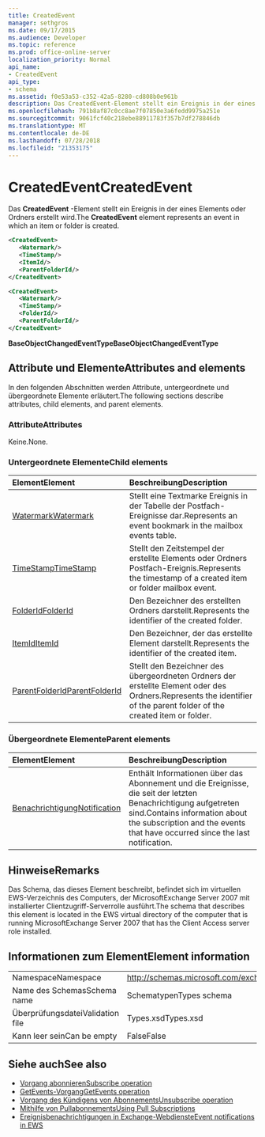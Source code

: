 ```yaml
---
title: CreatedEvent
manager: sethgros
ms.date: 09/17/2015
ms.audience: Developer
ms.topic: reference
ms.prod: office-online-server
localization_priority: Normal
api_name:
- CreatedEvent
api_type:
- schema
ms.assetid: f0e53a53-c352-42a5-8280-cd808b0e961b
description: Das CreatedEvent-Element stellt ein Ereignis in der eines Elements oder Ordners erstellt wird.
ms.openlocfilehash: 791b8af87c0cc8ae7f07850e3a6fedd9975a251e
ms.sourcegitcommit: 9061fcf40c218ebe88911783f357b7df278846db
ms.translationtype: MT
ms.contentlocale: de-DE
ms.lasthandoff: 07/28/2018
ms.locfileid: "21353175"
---
```

# <a name="createdevent"></a><span data-ttu-id="80d91-103">CreatedEvent</span><span class="sxs-lookup"><span data-stu-id="80d91-103">CreatedEvent</span></span>

<span data-ttu-id="80d91-104">Das **CreatedEvent** -Element stellt ein Ereignis in der eines Elements oder Ordners erstellt wird.</span><span class="sxs-lookup"><span data-stu-id="80d91-104">The **CreatedEvent** element represents an event in which an item or folder is created.</span></span> 
  
```xml
<CreatedEvent>
   <Watermark/>
   <TimeStamp/>
   <ItemId/>
   <ParentFolderId/>
</CreatedEvent>
```

```xml
<CreatedEvent>
   <Watermark/>
   <TimeStamp/>
   <FolderId/>
   <ParentFolderId/>
</CreatedEvent>
```

<span data-ttu-id="80d91-105">**BaseObjectChangedEventType**</span><span class="sxs-lookup"><span data-stu-id="80d91-105">**BaseObjectChangedEventType**</span></span>

## <a name="attributes-and-elements"></a><span data-ttu-id="80d91-106">Attribute und Elemente</span><span class="sxs-lookup"><span data-stu-id="80d91-106">Attributes and elements</span></span>

<span data-ttu-id="80d91-107">In den folgenden Abschnitten werden Attribute, untergeordnete und übergeordnete Elemente erläutert.</span><span class="sxs-lookup"><span data-stu-id="80d91-107">The following sections describe attributes, child elements, and parent elements.</span></span>
  
### <a name="attributes"></a><span data-ttu-id="80d91-108">Attribute</span><span class="sxs-lookup"><span data-stu-id="80d91-108">Attributes</span></span>

<span data-ttu-id="80d91-109">Keine.</span><span class="sxs-lookup"><span data-stu-id="80d91-109">None.</span></span>
  
### <a name="child-elements"></a><span data-ttu-id="80d91-110">Untergeordnete Elemente</span><span class="sxs-lookup"><span data-stu-id="80d91-110">Child elements</span></span>

|<span data-ttu-id="80d91-111">**Element**</span><span class="sxs-lookup"><span data-stu-id="80d91-111">**Element**</span></span>|<span data-ttu-id="80d91-112">**Beschreibung**</span><span class="sxs-lookup"><span data-stu-id="80d91-112">**Description**</span></span>|
|:-----|:-----|
|[<span data-ttu-id="80d91-113">Watermark</span><span class="sxs-lookup"><span data-stu-id="80d91-113">Watermark</span></span>](watermark.md) <br/> |<span data-ttu-id="80d91-114">Stellt eine Textmarke Ereignis in der Tabelle der Postfach-Ereignisse dar.</span><span class="sxs-lookup"><span data-stu-id="80d91-114">Represents an event bookmark in the mailbox events table.</span></span>  <br/> |
|[<span data-ttu-id="80d91-115">TimeStamp</span><span class="sxs-lookup"><span data-stu-id="80d91-115">TimeStamp</span></span>](timestamp.md) <br/> |<span data-ttu-id="80d91-116">Stellt den Zeitstempel der erstellte Elements oder Ordners Postfach-Ereignis.</span><span class="sxs-lookup"><span data-stu-id="80d91-116">Represents the timestamp of a created item or folder mailbox event.</span></span>  <br/> |
|[<span data-ttu-id="80d91-117">FolderId</span><span class="sxs-lookup"><span data-stu-id="80d91-117">FolderId</span></span>](folderid.md) <br/> |<span data-ttu-id="80d91-118">Den Bezeichner des erstellten Ordners darstellt.</span><span class="sxs-lookup"><span data-stu-id="80d91-118">Represents the identifier of the created folder.</span></span>  <br/> |
|[<span data-ttu-id="80d91-119">ItemId</span><span class="sxs-lookup"><span data-stu-id="80d91-119">ItemId</span></span>](itemid.md) <br/> |<span data-ttu-id="80d91-120">Den Bezeichner, der das erstellte Element darstellt.</span><span class="sxs-lookup"><span data-stu-id="80d91-120">Represents the identifier of the created item.</span></span>  <br/> |
|[<span data-ttu-id="80d91-121">ParentFolderId</span><span class="sxs-lookup"><span data-stu-id="80d91-121">ParentFolderId</span></span>](parentfolderid.md) <br/> |<span data-ttu-id="80d91-122">Stellt den Bezeichner des übergeordneten Ordners der erstellte Element oder des Ordners.</span><span class="sxs-lookup"><span data-stu-id="80d91-122">Represents the identifier of the parent folder of the created item or folder.</span></span>  <br/> |
   
### <a name="parent-elements"></a><span data-ttu-id="80d91-123">Übergeordnete Elemente</span><span class="sxs-lookup"><span data-stu-id="80d91-123">Parent elements</span></span>

|<span data-ttu-id="80d91-124">**Element**</span><span class="sxs-lookup"><span data-stu-id="80d91-124">**Element**</span></span>|<span data-ttu-id="80d91-125">**Beschreibung**</span><span class="sxs-lookup"><span data-stu-id="80d91-125">**Description**</span></span>|
|:-----|:-----|
|[<span data-ttu-id="80d91-126">Benachrichtigung</span><span class="sxs-lookup"><span data-stu-id="80d91-126">Notification</span></span>](notification-ex15websvcsotherref.md) <br/> |<span data-ttu-id="80d91-127">Enthält Informationen über das Abonnement und die Ereignisse, die seit der letzten Benachrichtigung aufgetreten sind.</span><span class="sxs-lookup"><span data-stu-id="80d91-127">Contains information about the subscription and the events that have occurred since the last notification.</span></span>  <br/> |
   
## <a name="remarks"></a><span data-ttu-id="80d91-128">Hinweise</span><span class="sxs-lookup"><span data-stu-id="80d91-128">Remarks</span></span>

<span data-ttu-id="80d91-129">Das Schema, das dieses Element beschreibt, befindet sich im virtuellen EWS-Verzeichnis des Computers, der MicrosoftExchange Server 2007 mit installierter Clientzugriff-Serverrolle ausführt.</span><span class="sxs-lookup"><span data-stu-id="80d91-129">The schema that describes this element is located in the EWS virtual directory of the computer that is running MicrosoftExchange Server 2007 that has the Client Access server role installed.</span></span>
  
## <a name="element-information"></a><span data-ttu-id="80d91-130">Informationen zum Element</span><span class="sxs-lookup"><span data-stu-id="80d91-130">Element information</span></span>

|||
|:-----|:-----|
|<span data-ttu-id="80d91-131">Namespace</span><span class="sxs-lookup"><span data-stu-id="80d91-131">Namespace</span></span>  <br/> |http://schemas.microsoft.com/exchange/services/2006/types  <br/> |
|<span data-ttu-id="80d91-132">Name des Schemas</span><span class="sxs-lookup"><span data-stu-id="80d91-132">Schema name</span></span>  <br/> |<span data-ttu-id="80d91-133">Schematypen</span><span class="sxs-lookup"><span data-stu-id="80d91-133">Types schema</span></span>  <br/> |
|<span data-ttu-id="80d91-134">Überprüfungsdatei</span><span class="sxs-lookup"><span data-stu-id="80d91-134">Validation file</span></span>  <br/> |<span data-ttu-id="80d91-135">Types.xsd</span><span class="sxs-lookup"><span data-stu-id="80d91-135">Types.xsd</span></span>  <br/> |
|<span data-ttu-id="80d91-136">Kann leer sein</span><span class="sxs-lookup"><span data-stu-id="80d91-136">Can be empty</span></span>  <br/> |<span data-ttu-id="80d91-137">False</span><span class="sxs-lookup"><span data-stu-id="80d91-137">False</span></span>  <br/> |
   
## <a name="see-also"></a><span data-ttu-id="80d91-138">Siehe auch</span><span class="sxs-lookup"><span data-stu-id="80d91-138">See also</span></span>

- [<span data-ttu-id="80d91-139">Vorgang abonnieren</span><span class="sxs-lookup"><span data-stu-id="80d91-139">Subscribe operation</span></span>](subscribe-operation.md)  
- [<span data-ttu-id="80d91-140">GetEvents-Vorgang</span><span class="sxs-lookup"><span data-stu-id="80d91-140">GetEvents operation</span></span>](getevents-operation.md)  
- [<span data-ttu-id="80d91-141">Vorgang des Kündigens von Abonnements</span><span class="sxs-lookup"><span data-stu-id="80d91-141">Unsubscribe operation</span></span>](unsubscribe-operation.md)
- [<span data-ttu-id="80d91-142">Mithilfe von Pullabonnements</span><span class="sxs-lookup"><span data-stu-id="80d91-142">Using Pull Subscriptions</span></span>](http://msdn.microsoft.com/library/f956bc0e-2b25-4613-966b-54c65456897c%28Office.15%29.aspx) 
- [<span data-ttu-id="80d91-143">Ereignisbenachrichtigungen in Exchange-Webdienste</span><span class="sxs-lookup"><span data-stu-id="80d91-143">Event notifications in EWS</span></span>](http://msdn.microsoft.com/library/4fd4b351-d35c-4ccc-9ed9-878932ab9d50%28Office.15%29.aspx)

